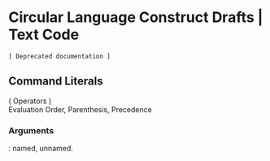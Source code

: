 ﻿Circular Language Construct Drafts | Text Code
==============================================

`[ Deprecated documentation ]`

Command Literals
----------------

( Operators )  
Evaluation Order, Parenthesis, Precedence

### Arguments

: named, unnamed.

